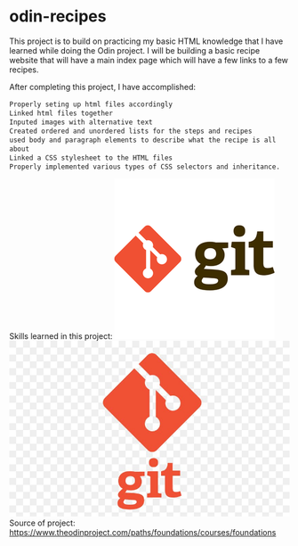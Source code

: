 # odin-recipes


This project is to build on practicing my basic HTML knowledge that I have learned while doing the Odin project. I will be building a basic recipe website that will have a main index page which will have a few links to a few recipes.

After completing this project, I have accomplished:

    Properly seting up html files accordingly
    Linked html files together
    Inputed images with alternative text
    Created ordered and unordered lists for the steps and recipes
    used body and paragraph elements to describe what the recipe is all about
    Linked a CSS stylesheet to the HTML files
    Properly implemented various types of CSS selectors and inheritance.

Skills learned in this project:
![alt text](https://raw.githubusercontent.com/github/explore/80688e429a7d4ef2fca1e82350fe8e3517d3494d/topics/git/git.png)
![alt git logo](/resources/git.jpg)
Source of project: https://www.theodinproject.com/paths/foundations/courses/foundations
